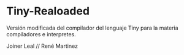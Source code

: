 # Tiny-Realoaded

Versión modificada del compilador del lenguaje Tiny para la materia compiladores e interpretes.


Joiner Leal // René Martinez 

